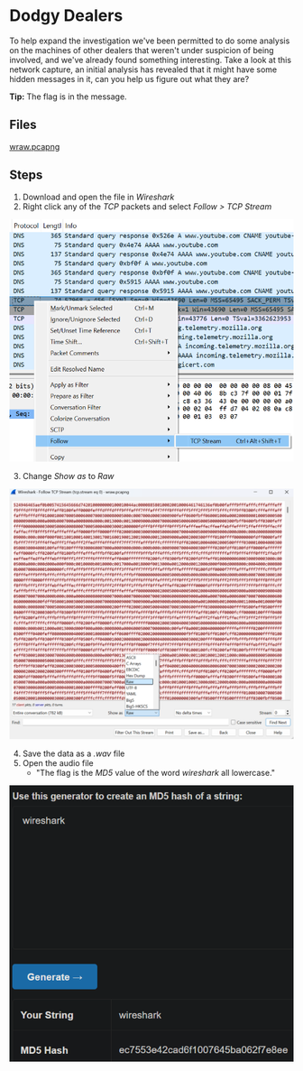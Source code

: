 # Dodgy Dealers
To help expand the investigation we've been permitted to do some analysis on the machines of other dealers that weren't under suspicion of being involved, and we've already found something interesting. Take a look at this network capture, an initial analysis has revealed that it might have some hidden messages in it, can you help us figure out what they are?

**Tip:** The flag is in the message.

## Files
[wraw.pcapng](/assets/files/wraw.pcapng)

## Steps
1. Download and open the file in *Wireshark*
1. Right click any of the *TCP* packets and select *Follow > TCP Stream*

![TCP Stream selection](/assets/screenshots/fn-08-DodgyDealers/step-1.png)

3. Change *Show as* to *Raw*

![raw data](/assets/screenshots/fn-08-DodgyDealers/step-2.png)

4. Save the data as a *.wav* file
1. Open the audio file
    - "The flag is the *MD5* value of the word *wireshark* all lowercase."

![MD5 hash](/assets/screenshots/fn-08-DodgyDealers/step-3.png)